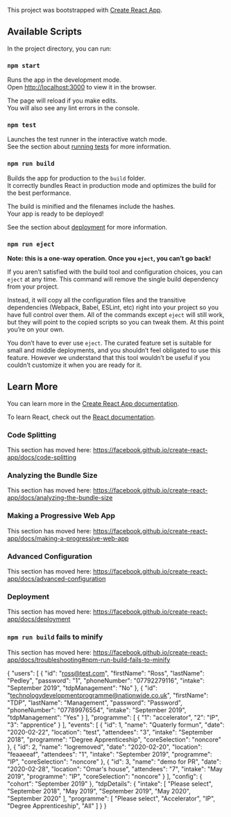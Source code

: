 This project was bootstrapped with [Create React App](https://github.com/facebook/create-react-app).

## Available Scripts

In the project directory, you can run:

### `npm start`

Runs the app in the development mode.<br />
Open [http://localhost:3000](http://localhost:3000) to view it in the browser.

The page will reload if you make edits.<br />
You will also see any lint errors in the console.

### `npm test`

Launches the test runner in the interactive watch mode.<br />
See the section about [running tests](https://facebook.github.io/create-react-app/docs/running-tests) for more information.

### `npm run build`

Builds the app for production to the `build` folder.<br />
It correctly bundles React in production mode and optimizes the build for the best performance.

The build is minified and the filenames include the hashes.<br />
Your app is ready to be deployed!

See the section about [deployment](https://facebook.github.io/create-react-app/docs/deployment) for more information.

### `npm run eject`

**Note: this is a one-way operation. Once you `eject`, you can’t go back!**

If you aren’t satisfied with the build tool and configuration choices, you can `eject` at any time. This command will remove the single build dependency from your project.

Instead, it will copy all the configuration files and the transitive dependencies (Webpack, Babel, ESLint, etc) right into your project so you have full control over them. All of the commands except `eject` will still work, but they will point to the copied scripts so you can tweak them. At this point you’re on your own.

You don’t have to ever use `eject`. The curated feature set is suitable for small and middle deployments, and you shouldn’t feel obligated to use this feature. However we understand that this tool wouldn’t be useful if you couldn’t customize it when you are ready for it.

## Learn More

You can learn more in the [Create React App documentation](https://facebook.github.io/create-react-app/docs/getting-started).

To learn React, check out the [React documentation](https://reactjs.org/).

### Code Splitting

This section has moved here: https://facebook.github.io/create-react-app/docs/code-splitting

### Analyzing the Bundle Size

This section has moved here: https://facebook.github.io/create-react-app/docs/analyzing-the-bundle-size

### Making a Progressive Web App

This section has moved here: https://facebook.github.io/create-react-app/docs/making-a-progressive-web-app

### Advanced Configuration

This section has moved here: https://facebook.github.io/create-react-app/docs/advanced-configuration

### Deployment

This section has moved here: https://facebook.github.io/create-react-app/docs/deployment

### `npm run build` fails to minify

This section has moved here: https://facebook.github.io/create-react-app/docs/troubleshooting#npm-run-build-fails-to-minify

{
  "users": [
    {
      "id": "ross@test.com",
      "firstName": "Ross",
      "lastName": "Pedley",
      "password": "1",
      "phoneNumber": "07792279116",
      "intake": "September 2019",
      "tdpManagement": "No"
    },
    {
      "id": "technologydevelopmentprogramme@nationwide.co.uk",
      "firstName": "TDP",
      "lastName": "Management",
      "password": "Password",
      "phoneNumber": "07789976554",
      "intake": "September 2019",
      "tdpManagement": "Yes"
    }
  ],
  "programme": [
    {
      "1": "accelerator",
      "2": "IP",
      "3": "apprentice"
    }
  ],
  "events": [
    {
      "id": 1,
      "name": "Quaterly formun",
      "date": "2020-02-22",
      "location": "test",
      "attendees": "3",
      "intake": "September 2018",
      "programme": "Degree Apprenticeship",
      "coreSelection": "noncore"
    },
    {
      "id": 2,
      "name": "logremoved",
      "date": "2020-02-20",
      "location": "feaaeeaf",
      "attendees": "1",
      "intake": "September 2019",
      "programme": "IP",
      "coreSelection": "noncore"
    },
    {
      "id": 3,
      "name": "demo for PR",
      "date": "2020-02-28",
      "location": "Omar's house",
      "attendees": "7",
      "intake": "May 2019",
      "programme": "IP",
      "coreSelection": "noncore"
    }
  ],
  "config": {
    "cohort": "September 2019"
  },
  "tdpDetails": {
    "intake": [
      "Please select",
      "September 2018",
      "May 2019",
      "September 2019",
      "May 2020",
      "September 2020"
    ],
    "programme": [
      "Please select",
      "Accelerator",
      "IP",
      "Degree Apprenticeship",
      "All"
    ]
  }
}

